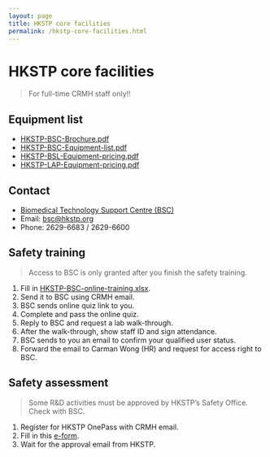 ```yaml
---
layout: page
title: HKSTP core facilities
permalink: /hkstp-core-facilities.html
---
```


# HKSTP core facilities

> For full-time CRMH staff only!!

## Equipment list
- [HKSTP-BSC-Brochure.pdf](/files/HKSTP-BSC-Brochure.pdf)
- [HKSTP-BSC-Equipment-list.pdf](/files/HKSTP-BSC-Equipment-list.pdf)
- [HKSTP-BSL-Equipment-pricing.pdf](/files/HKSTP-BSL-Equipment-pricing.pdf)
- [HKSTP-LAP-Equipment-pricing.pdf](/files/HKSTP-LAP-Equipment-pricing.pdf)

## Contact
- [Biomedical Technology Support Centre (BSC)](https://www.hkstp.org/zh-hk/what-we-offer/infrastructure/biomedical-technology-support-centre/)
- Email: [bsc@hkstp.org](mailto:bsc@hkstp.org)
- Phone: 2629-6683 / 2629-6600

## Safety training
> Access to BSC is only granted after you finish the safety training.

1. Fill in [HKSTP-BSC-online-training.xlsx](/files/HKSTP-BSC-online-training.xlsx).
2. Send it to BSC using CRMH email.
3. BSC sends online quiz link to you.
4. Complete and pass the online quiz.
5. Reply to BSC and request a lab walk-through.
6. After the walk-through, show staff ID and sign attendance.
7. BSC sends to you an email to confirm your qualified user status.
8. Forward the email to Carman Wong (HR) and request for access right to BSC.

## Safety assessment

> Some R&D activities must be approved by HKSTP’s Safety Office. Check with BSC.

1. Register for HKSTP OnePass with CRMH email.
2. Fill in this [e-form](https://secure-web.cisco.com/1pWLomjUgh2hQrisVotFMd6YRhzGfgMMCcnFtWZ1S_32Z1CBC7vjHVoRciNjzBW3ex6kJ6BVqsbW7IxYhPdkXbuFgr1UQwfYtaoObkcA8os9_wnkCvkmwGhBYj-kHmcT81u2JyZplOtwwSkxOlrxc8UnXRtjv3jE76u8GMk8S04i-w5p9_oSBnWWPzkeIbU8FT5sdZTTLJkAANpJK6VvJvzyaC5H3ArUvf6Uwk1loEbCAhEgWmArHrVZVTxGvnMRaFH90GQYmHXvQAVQ1Xw7yMooTiIymrvb4t2E-mF1j6UFFhJ0_MNuUdswePUEyTwMi/https%3A%2F%2Fitapps.plumsail.io%2Fa032535b-7d91-4f5d-b149-a42e181ae60d).
3. Wait for the approval email from HKSTP.

